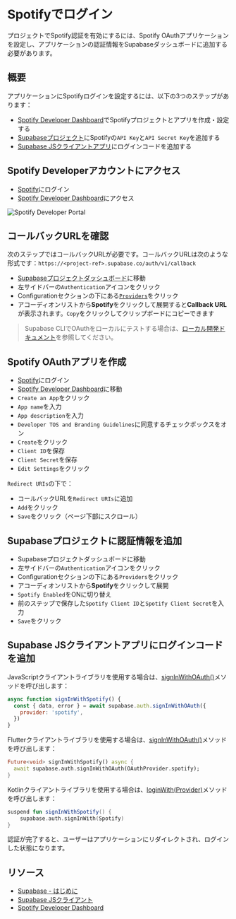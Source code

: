 # Spotifyでログイン

プロジェクトでSpotify認証を有効にするには、Spotify OAuthアプリケーションを設定し、アプリケーションの認証情報をSupabaseダッシュボードに追加する必要があります。

## 概要

アプリケーションにSpotifyログインを設定するには、以下の3つのステップがあります：

- [Spotify Developer Dashboard](https://developer.spotify.com/dashboard/)でSpotifyプロジェクトとアプリを作成・設定する
- [Supabaseプロジェクト](/dashboard)にSpotifyの`API Key`と`API Secret Key`を追加する
- [Supabase JSクライアントアプリ](https://github.com/supabase/supabase-js)にログインコードを追加する

## Spotify Developerアカウントにアクセス

- [Spotify](https://spotify.com)にログイン
- [Spotify Developer Dashboard](https://developer.spotify.com/dashboard)にアクセス

![Spotify Developer Portal](/docs/img/guides/auth-spotify/spotify-portal.png)

## コールバックURLを確認

次のステップではコールバックURLが必要です。コールバックURLは次のような形式です：`https://<project-ref>.supabase.co/auth/v1/callback`

- [Supabaseプロジェクトダッシュボード](/dashboard)に移動
- 左サイドバーの`Authentication`アイコンをクリック
- Configurationセクションの下にある[`Providers`](/dashboard/project/_/auth/providers)をクリック
- アコーディオンリストから**Spotify**をクリックして展開すると**Callback URL**が表示されます。`Copy`をクリックしてクリップボードにコピーできます

> Supabase CLIでOAuthをローカルにテストする場合は、[ローカル開発ドキュメント](/docs/guides/cli/local-development#use-auth-locally)を参照してください。

## Spotify OAuthアプリを作成

- [Spotify](https://spotify.com)にログイン
- [Spotify Developer Dashboard](https://developer.spotify.com/dashboard)に移動
- `Create an App`をクリック
- `App name`を入力
- `App description`を入力
- `Developer TOS and Branding Guidelines`に同意するチェックボックスをオン
- `Create`をクリック
- `Client ID`を保存
- `Client Secret`を保存
- `Edit Settings`をクリック

`Redirect URIs`の下で：
- コールバックURLを`Redirect URIs`に追加
- `Add`をクリック
- `Save`をクリック（ページ下部にスクロール）

## Supabaseプロジェクトに認証情報を追加

- Supabaseプロジェクトダッシュボードに移動
- 左サイドバーの`Authentication`アイコンをクリック
- Configurationセクションの下にある`Providers`をクリック
- アコーディオンリストから**Spotify**をクリックして展開
- `Spotify Enabled`をONに切り替え
- 前のステップで保存した`Spotify Client ID`と`Spotify Client Secret`を入力
- `Save`をクリック

## Supabase JSクライアントアプリにログインコードを追加

JavaScriptクライアントライブラリを使用する場合は、[signInWithOAuth()](/docs/reference/javascript/auth-signinwithoauth)メソッドを呼び出します：

```js
async function signInWithSpotify() {
  const { data, error } = await supabase.auth.signInWithOAuth({
    provider: 'spotify',
  })
}
```

Flutterクライアントライブラリを使用する場合は、[signInWithOAuth()](/docs/reference/dart/auth-signinwithoauth)メソッドを呼び出します：

```dart
Future<void> signInWithSpotify() async {
  await supabase.auth.signInWithOAuth(OAuthProvider.spotify);
}
```

Kotlinクライアントライブラリを使用する場合は、[loginWith(Provider)](/docs/reference/kotlin/auth-signinwithoauth)メソッドを呼び出します：

```kotlin
suspend fun signInWithSpotify() {
	supabase.auth.signInWith(Spotify)
}
```

認証が完了すると、ユーザーはアプリケーションにリダイレクトされ、ログインした状態になります。

## リソース

- [Supabase - はじめに](/docs/guides/auth)
- [Supabase JSクライアント](https://github.com/supabase/supabase-js)
- [Spotify Developer Dashboard](https://developer.spotify.com/dashboard)
